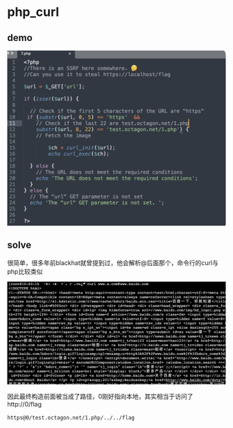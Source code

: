 # php_curl

## demo

![image-20221221105734289](./index/image-20221221105734289.png)

## solve

很简单，很多年前blackhat就曾提到过，他会解析@后面那个，命令行的curl与php比较类似

![image-20221221105906293](./index/image-20221221105906293.png)

因此最终构造前面被当成了路径，0刚好指向本地，其实相当于访问了http://0/flag

```
https@0/test.octagon.net/1.php/../../flag
```

